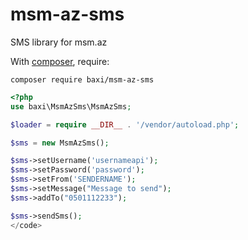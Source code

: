# msm-az-sms
SMS library for msm.az

With [composer](https://getcomposer.org), require:

`composer require baxi/msm-az-sms`

```php
<?php
use baxi\MsmAzSms\MsmAzSms;

$loader = require __DIR__ . '/vendor/autoload.php';

$sms = new MsmAzSms();

$sms->setUsername('usernameapi');
$sms->setPassword('password');
$sms->setFrom('SENDERNAME');
$sms->setMessage("Message to send");
$sms->addTo("0501112233");

$sms->sendSms();
</code>
```
